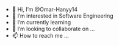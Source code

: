 - 👋 Hi, I’m @Omar-Hanyy14
- 👀 I’m interested in Software Engineering
- 🌱 I’m currently learning
- 💞️ I’m looking to collaborate on ...
- 📫 How to reach me ...

<!---
Omar-Hanyy14/Omar-Hanyy14 is a ✨ special ✨ repository because its `README.md` (this file) appears on your GitHub profile.
You can click the Preview link to take a look at your changes.
--->
